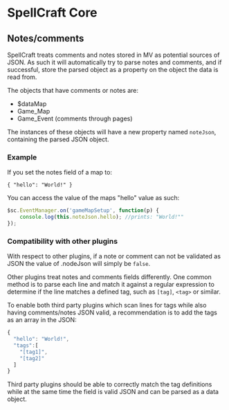 # SpellCraft Core


## Notes/comments
SpellCraft treats comments and notes stored in MV as potential sources of JSON. As such it will automatically try to parse notes and comments, and if successful, store the parsed object as a property on the object the data is read from.

The objects that have comments or notes are:
* $dataMap
* Game_Map
* Game_Event (comments through pages)

The instances of these objects will have a new property named ```noteJson```, containing the parsed JSON object.

### Example
If you set the notes field of a map to:
```
{ "hello": "World!" }
```

You can access the value of the maps "hello" value as such:
```javascript
$sc.EventManager.on('gameMapSetup', function(p) {
    console.log(this.noteJson.hello); //prints: "World!""
});
```

### Compatibility with other plugins
With respect to other plugins, if a note or comment can not be validated as JSON the value of .nodeJson will simply be ```false```.

Other plugins treat notes and comments fields differently. One common method is to parse each line and match it against a regular expression to determine if the line matches a defined tag, such as ```[tag]```, ```<tag>``` or similar.

To enable both third party plugins which scan lines for tags while also having comments/notes JSON valid, a recommendation is to add the tags as an array in the JSON:
```javascript
{
  "hello": "World!", 
  "tags":[
    "[tag1]",
    "[tag2]"
  ]
}
```
Third party plugins should be able to correctly match the tag definitions while at the same time the field is valid JSON and can be parsed as a data object.